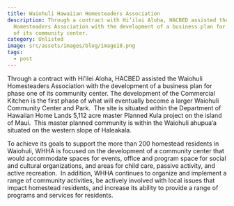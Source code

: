 ```yaml
---
title: Waiohuli Hawaiian Homesteaders Association
description: Through a contract with Hi’ilei Aloha, HACBED assisted the Waiohuli
  Homesteaders Association with the development of a business plan for phase one
  of its community center.
category: Unlisted
image: src/assets/images/blog/image18.png
tags:
  - post
---
```

Through a contract with Hi’ilei Aloha, HACBED assisted the Waiohuli Homesteaders Association with the development of a business plan for phase one of its community center. The development of the Commercial Kitchen is the first phase of what will eventually become a larger Waiohuli Community Center and Park.  The site is situated within the Department of Hawaiian Home Lands 5,112 acre master Planned Kula project on the island of Maui.  This master planned community is within the Waiohuli ahupua‘a situated on the western slope of Haleakala.

To achieve its goals to support the more than 200 homestead residents in Waiohuli, WHHA is focused on the development of a community center that would accommodate spaces for events, office and program space for social and cultural organizations, and areas for child care, passive activity, and active recreation.  In addition, WHHA continues to organize and implement a range of community activities, be actively involved with local issues that impact homestead residents, and increase its ability to provide a range of programs and services for residents.
